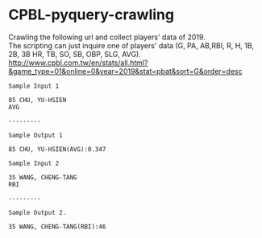 # CPBL-pyquery-crawling
Crawling the following url and collect players' data of 2019.  
The scripting can just inquire one of players' data (G, PA, AB,RBI, R, H, 1B, 2B, 3B HR, TB, SO, SB, OBP, SLG, AVG). 
http://www.cpbl.com.tw/en/stats/all.html?&game_type=01&online=0&year=2019&stat=pbat&sort=G&order=desc


```
Sample Input 1

85 CHU, YU-HSIEN
AVG

---------

Sample Output 1 

85 CHU, YU-HSIEN(AVG):0.347
``` 
  
    
    


```
Sample Input 2  

35 WANG, CHENG-TANG
RBI

---------

Sample Output 2. 

35 WANG, CHENG-TANG(RBI):46
```
